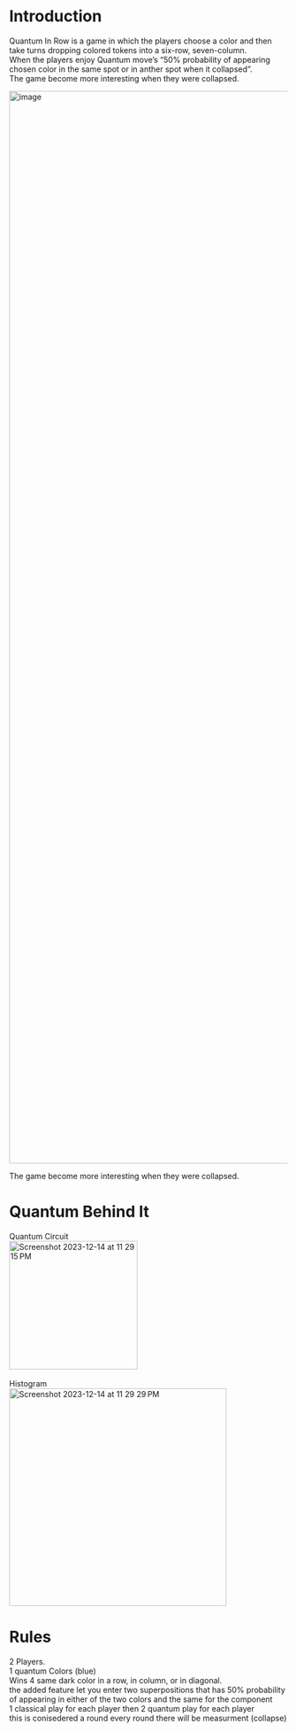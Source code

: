 # Introduction
Quantum In Row is a game in which the players choose a color and then take turns dropping colored tokens into a six-row, seven-column. <br>
When the players enjoy Quantum move’s “50% probability of appearing chosen color in the same spot or in anther spot when it collapsed”.<br>
The game become more interesting when they were collapsed.<br>


<img width="1937" alt="image" src="https://github.com/mj-abuhashem/Quantum_In_Row/assets/124375638/d23dbb2e-f0df-4357-9a4f-8204558f3212"><br>


The game become more interesting when they were collapsed.<br>
# Quantum Behind It
Quantum Circuit<br>
<img width="232" alt="Screenshot 2023-12-14 at 11 29 15 PM" src="https://github.com/mj-abuhashem/Quantum_In_Row/assets/124375638/f52db8b2-322f-4021-a4b7-28e107b6b639"><br>
<br>
Histogram<br>
<img width="393" alt="Screenshot 2023-12-14 at 11 29 29 PM" src="https://github.com/mj-abuhashem/Quantum_In_Row/assets/124375638/d0a078c3-1e49-4796-b893-c56d906b1203"><br>

# Rules
2 Players.  <br>
1 quantum Colors (blue)  <br>
Wins 4 same dark color in a row, in column, or in diagonal.  <br>
the added feature let you enter two superpositions that has 50% probability of appearing in either of the two colors and the same for the component   <br>
1 classical play for each player then 2 quantum play for each player  <br>
this is conisedered a round every round there will be measurment (collapse)  <br>


